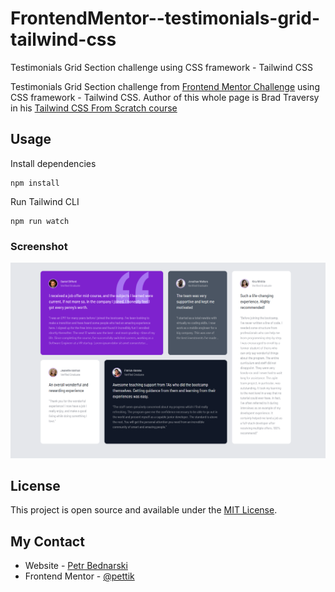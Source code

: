 # FrontendMentor--testimonials-grid-tailwind-css

Testimonials Grid Section challenge using CSS framework - Tailwind CSS

Testimonials Grid Section challenge from [Frontend Mentor Challenge](https://www.frontendmentor.io/challenges/testimonials-grid-section-Nnw6J7Un7) using CSS framework - Tailwind CSS. Author of this whole page is Brad Traversy in his [Tailwind CSS From Scratch course](https://www.traversymedia.com/tailwind-css-course)

## Usage

Install dependencies

```
npm install
```

Run Tailwind CLI

```
npm run watch
```

### Screenshot

<img src="./images/site-preview.png" alt="This is my solution of this challenge">


## License

This project is open source and available under the [MIT License](LICENSE).


## My Contact

- Website - [Petr Bednarski](https://github.com/pettik)
- Frontend Mentor - [@pettik](https://www.frontendmentor.io/profile/pettik)
